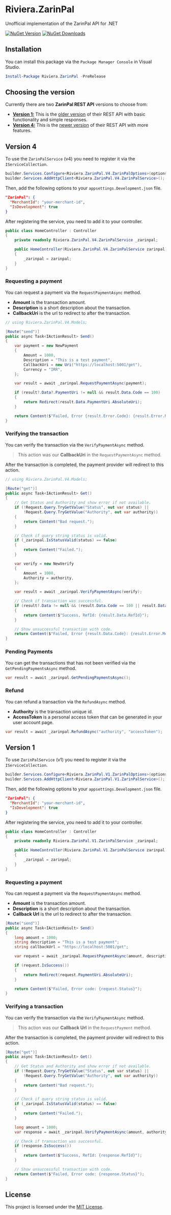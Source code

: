 # Riviera.ZarinPal
Unofficial implementation of the ZarinPal API for .NET

[![NuGet Version][nuget-shield]][nuget]
[![NuGet Downloads][nuget-shield-dl]][nuget]

## Installation
You can install this package via the `Package Manager Console` in Visual Studio.

```powershell
Install-Package Riviera.ZarinPal -PreRelease
```

## Choosing the version
Currently there are two **ZarinPal REST API** versions to choose from:

- [**Version 1:**](#version-1)
This is the [older version][docs-v1] of their REST API with basic functionality and simple responses.
- [**Version 4:**](#version-4)
This is the [newer version][docs-v4] of their REST API with more features.

[docs-v1]:https://github.com/ZarinPal-Lab/Documentation-PaymentGateway
[docs-v4]: https://next.zarinpal.com/paymentGateway

## Version 4
To use the `ZarinPalService` (v4) you need to register it via the `IServiceCollection`.

```csharp
builder.Services.Configure<Riviera.ZarinPal.V4.ZarinPalOptions>(options => builder.Configuration.GetSection("ZarinPal").Bind(options));
builder.Services.AddHttpClient<Riviera.ZarinPal.V4.ZarinPalService>();
```

Then, add the following options to your `appsettings.Development.json` file.

```json
"ZarinPal": {
  "MerchantId": "your-merchant-id",
  "IsDevelopment": true
}
```

After registering the service, you need to add it to your controller.

```csharp
public class HomeController : Controller
{
    private readonly Riviera.ZarinPal.V4.ZarinPalService _zarinpal;

    public HomeController(Riviera.ZarinPal.V4.ZarinPalService zarinpal)
    {
        _zarinpal = zarinpal;
    }
}
```

### Requesting a payment
You can request a payment via the `RequestPaymentAsync` method.

- **Amount** is the transaction amount.
- **Description** is a short description about the transaction.
- **CallbackUri** is the url to redirect to after the transaction. 

```csharp
// using Riviera.ZarinPal.V4.Models;

[Route("send")]
public async Task<IActionResult> Send()
{
    var payment = new NewPayment
    {
        Amount = 1000,
        Description = "This is a test payment",
        CallbackUri = new Uri("https://localhost:5001/get"),
        Currency = "IRR",
    };

    var result = await _zarinpal.RequestPaymentAsync(payment);

    if (result?.Data?.PaymentUri != null && result.Data.Code == 100)
    {
        return Redirect(result.Data.PaymentUri.AbsoluteUri);
    }

    return Content($"Failed, Error {result.Error.Code}: {result.Error.Message}");
}
```

### Verifying the transaction
You can verify the transaction via the `VerifyPaymentAsync` method.

> This action was our **CallbackUri** in the `RequestPaymentAsync` method.

After the transaction is completed, the payment provider will redirect to this action. 

```csharp
// using Riviera.ZarinPal.V4.Models;

[Route("get")]
public async Task<IActionResult> Get()
{
    // Get Status and Authority and show error if not available.
    if (!Request.Query.TryGetValue("Status", out var status) ||
        !Request.Query.TryGetValue("Authority", out var authority))
    {
        return Content("Bad request.");
    }

    // Check if query string status is valid.
    if (_zarinpal.IsStatusValid(status) == false)
    {
        return Content("Failed.");
    }

    var verify = new NewVerify
    {
        Amount = 1000,
        Authority = authority,
    };

    var result = await _zarinpal.VerifyPaymentAsync(verify);

    // Check if transaction was successful.
    if (result?.Data != null && (result.Data.Code == 100 || result.Data.Code == 101))
    {
        return Content($"Success, RefId: {result.Data.RefId}");
    }

    // Show unsuccessful transaction with code.
    return Content($"Failed, Error {result.Data.Code}: {result.Error.Message}");
}
```

### Pending Payments
You can get the transactions that has not been verified via the `GetPendingPaymentsAsync` method.

```csharp
var result = await _zarinpal.GetPendingPaymentsAsync();
```

### Refund
You can refund a transaction via the `RefundAsync` method.

- **Authority** is the transaction unique id.
- **AccessToken** is a personal access token that can be generated in your user account page.

```csharp
var result = await _zarinpal.RefundAsync("authority", "accessToken");
```

## Version 1
To use `ZarinPalService` (v1) you need to register it via the `IServiceCollection`.

```csharp
builder.Services.Configure<Riviera.ZarinPal.V1.ZarinPalOptions>(options => builder.Configuration.GetSection("ZarinPal").Bind(options));
builder.Services.AddHttpClient<Riviera.ZarinPal.V1.ZarinPalService>();
```

Then, add the following options to your `appsettings.Development.json` file.

```json
"ZarinPal": {
  "MerchantId": "your-merchant-id",
  "IsDevelopment": true
}
```

After registering the service, you need to add it to your controller.

```csharp
public class HomeController : Controller
{
    private readonly Riviera.ZarinPal.V1.ZarinPalService _zarinpal;

    public HomeController(Riviera.ZarinPal.V1.ZarinPalService zarinpal)
    {
        _zarinpal = zarinpal;
    }
}
```

### Requesting a payment
You can request a payment via the `RequestPaymentAsync` method.

- **Amount** is the transaction amount.
- **Description** is a short description about the transaction.
- **Callback Url** is the url to redirect to after the transaction. 

```csharp
[Route("send")]
public async Task<IActionResult> Send()
{
    long amount = 1000;
    string description = "This is a test payment";
    string callbackUrl = "https://localhost:5001/get";

    var request = await _zarinpal.RequestPaymentAsync(amount, description, new Uri(callbackUrl));

    if (request.IsSuccess())
    {
        return Redirect(request.PaymentUri.AbsoluteUri);
    }

    return Content($"Failed, Error code: {request.Status}");
}
```

### Verifying a transaction
You can verify the transaction via the `VerifyPaymentAsync` method.

> This action was our **Callback Url** in the `RequestPayment` method.

After the transaction is completed, the payment provider will redirect to this action. 

```csharp
[Route("get")]
public async Task<IActionResult> Get()
{
    // Get Status and Authority and show error if not available.
    if (!Request.Query.TryGetValue("Status", out var status) ||
        !Request.Query.TryGetValue("Authority", out var authority))
    {
        return Content("Bad request.");
    }

    // Check if query string status is valid.
    if (_zarinpal.IsStatusValid(status) == false)
    {
        return Content("Failed.");
    }

    long amount = 1000;
    var response = await _zarinpal.VerifyPaymentAsync(amount, authority);

    // Check if transaction was successful.
    if (response.IsSuccess())
    {
        return Content($"Success, RefId: {response.RefId}");
    }

    // Show unsuccessful transaction with code.
    return Content($"Failed, Error code: {response.Status}");
}
```

## License
This project is licensed under the [MIT License](LICENSE).

[nuget]: https://www.nuget.org/packages/Riviera.ZarinPal
[nuget-shield]: https://img.shields.io/nuget/v/Riviera.ZarinPal.svg?label=NuGet
[nuget-shield-dl]: https://img.shields.io/nuget/dt/Riviera.ZarinPal?label=Downloads&color=red

